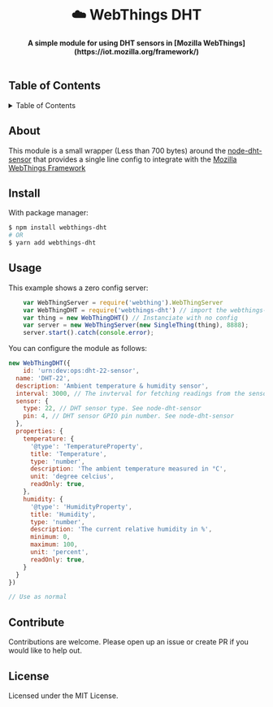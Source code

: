 <h1 align="center">☁️ WebThings DHT</h1>
<div align="center">
  <strong>A simple module for using DHT sensors in [Mozilla WebThings](https://iot.mozilla.org/framework/)</strong>
</div>
<br>

<h2>Table of Contents</h2>
<details>
  <summary>Table of Contents</summary>
  <li><a href="#about">About</a></li>
  <li><a href="#install">Install</a></li>
  <li><a href="#usage">Usage</a></li>
  <li><a href="#contribute">Contribute</a></li>
  <li><a href="#license">License</a></li>
</details>

## About

This module is a small wrapper (Less than 700 bytes) around the [node-dht-sensor](https://github.com/momenso/node-dht-sensor) that provides a single line config to integrate with the [Mozilla WebThings Framework](https://iot.mozilla.org/framework/)

## Install

With package manager:

```sh
$ npm install webthings-dht
# OR
$ yarn add webthings-dht
```

## Usage

This example shows a zero config server:

```js
	var WebThingServer = require('webthing').WebThingServer
	var WebThingDHT = require('webthings-dht') // import the webthings-dht module
	var thing = new WebThingDHT() // Instanciate with no config
	var server = new WebThingServer(new SingleThing(thing), 8888);
	server.start().catch(console.error);
```

You can configure the module as follows:

```js
new WebThingDHT({
	id: 'urn:dev:ops:dht-22-sensor',
  name: 'DHT-22',
  description: 'Ambient temperature & humidity sensor',
  interval: 3000, // The invterval for fetching readings from the sensor
  sensor: {
    type: 22, // DHT sensor type. See node-dht-sensor
    pin: 4, // DHT sensor GPIO pin number. See node-dht-sensor
  },
  properties: {
    temperature: {
      '@type': 'TemperatureProperty',
      title: 'Temperature',
      type: 'number',
      description: 'The ambient temperature measured in °C',
      unit: 'degree celcius',
      readOnly: true,
    },
    humidity: {
      '@type': 'HumidityProperty',
      title: 'Humidity',
      type: 'number',
      description: 'The current relative humidity in %',
      minimum: 0,
      maximum: 100,
      unit: 'percent',
      readOnly: true,
    }
  }
})

// Use as normal
```

## Contribute

Contributions are welcome. Please open up an issue or create PR if you would like to help out.

## License

Licensed under the MIT License.